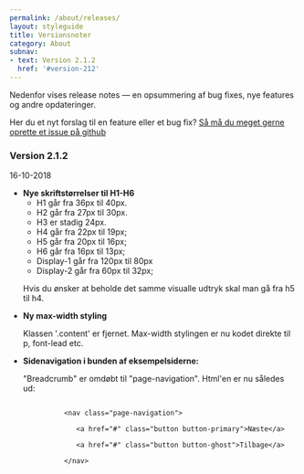 ```yaml
---
permalink: /about/releases/
layout: styleguide
title: Versionsnoter
category: About
subnav:
- text: Version 2.1.2
  href: '#version-212'
---
```

<p class="font-lead">Nedenfor vises release notes — en opsummering af bug fixes, nye features og andre opdateringer.</p>
<p>Her du et nyt forslag til en feature eller et bug fix? <a href="https://github.com/FSGpilot/dkfds-docs-components/issues">Så må du meget gerne oprette et issue på github</a></p>

<div id="version-212" class="mt-8">
  <h3 class="mb-0">Version 2.1.2</h3>
  <p class="small-text mt-0">16-10-2018</p>
  <ul>
    <li>
      <b>Nye skriftstørrelser til H1-H6</b>
      <ul>
        <li>H1 går fra 36px til 40px.</li>
        <li>H2 går fra 27px til 30px.</li>
        <li>H3 er stadig 24px.</li>
        <li>H4 går fra 22px til 19px;</li>
        <li>H5 går fra 20px til 16px;</li>
        <li>H6 går fra 16px til 13px;</li>
        <li>Display-1 går fra 120px til 80px</li>
        <li>Display-2 går fra 60px til 32px;</li>
      </ul>
      <p>Hvis du ønsker at beholde det samme visualle udtryk skal man gå fra h5 til h4.</p>
    </li>
    <li class="mt-4">
      <b>Ny max-width styling</b>
      <p class="m-0">Klassen '.content' er fjernet. Max-width stylingen er nu kodet direkte til p, font-lead etc.</p>
    </li>
    <li class="mt-4">
      <b>Sidenavigation i bunden af eksempelsiderne:</b>
      <p class="m-0">"Breadcrumb" er omdøbt til "page-navigation". 	Html'en er nu således ud:</p>
      <div class="code-highlight">
        <code>
          &lt;nav class="page-navigation"&gt; <br>
          &nbsp;&nbsp; &lt;a href="#" class="button button-primary"&gt;Næste&lt;/a&gt;<br>
          &nbsp;&nbsp; &lt;a href="#" class="button button-ghost"&gt;Tilbage&lt;/a&gt;<br>
          &lt;/nav&gt;
        </code>
      </div>
    </li>
  </ul>
</div>